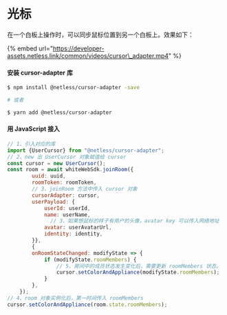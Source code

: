 # 光标

在一个白板上操作时，可以同步鼠标位置到另一个白板上。效果如下：

{% embed url="https://developer-assets.netless.link/common/videos/cursor\_adapter.mp4" %}

#### 安装 cursor-adapter 库

```bash
$ npm install @netless/cursor-adapter -save

# 或者

$ yarn add @netless/cursor-adapter
```

#### 用 JavaScript 接入

```javascript
// 1、引入对应的库
import {UserCursor} from "@netless/cursor-adapter";
// 2、new 出 UserCursor 对象赋值给 cursor
const cursor = new UserCursor();
const room = await whiteWebSdk.joinRoom({
        uuid: uuid,
        roomToken: roomToken,
        // 3、joinRoom 方法中传入 cursor 对象
        cursorAdapter: cursor,
        userPayload: {
            userId: userId,
            name: userName,
              // 3、如果想鼠标的样子有用户的头像，avatar key 可以传入网络地址
            avatar: userAvatarUrl,
            identity: identity,
        }},
        {
        onRoomStateChanged: modifyState => {
            if (modifyState.roomMembers) {
                // 5、房间中的成员状态发生变化后，需要更新 roomMembers 状态。
                cursor.setColorAndAppliance(modifyState.roomMembers);
            }
        },
    });
// 4、room 对象实例化后，第一时间传入 roomMembers
cursor.setColorAndAppliance(room.state.roomMembers);
```

